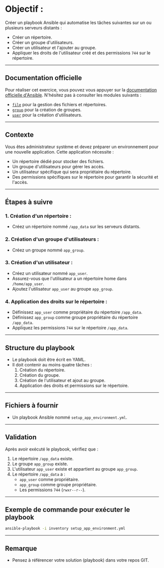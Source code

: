 # Objectif :
Créer un playbook Ansible qui automatise les tâches suivantes sur un ou plusieurs serveurs distants :

- Créer un répertoire.
- Créer un groupe d'utilisateurs.
- Créer un utilisateur et l'ajouter au groupe.
- Appliquer les droits de l'utilisateur créé et des permissions `744` sur le répertoire.

---

## Documentation officielle
Pour réaliser cet exercice, vous pouvez vous appuyer sur la [documentation officielle d'Ansible](https://docs.ansible.com/ansible/latest/index.html). N'hésitez pas à consulter les modules suivants :
- [`file`](https://docs.ansible.com/ansible/latest/collections/ansible/builtin/file_module.html) pour la gestion des fichiers et répertoires.
- [`group`](https://docs.ansible.com/ansible/latest/collections/ansible/builtin/group_module.html) pour la création de groupes.
- [`user`](https://docs.ansible.com/ansible/latest/collections/ansible/builtin/user_module.html) pour la création d'utilisateurs.

---

## Contexte
Vous êtes administrateur système et devez préparer un environnement pour une nouvelle application. Cette application nécessite :

- Un répertoire dédié pour stocker des fichiers.
- Un groupe d'utilisateurs pour gérer les accès.
- Un utilisateur spécifique qui sera propriétaire du répertoire.
- Des permissions spécifiques sur le répertoire pour garantir la sécurité et l'accès.

---

## Étapes à suivre

### 1. Création d'un répertoire :
- Créez un répertoire nommé `/app_data` sur les serveurs distants.

### 2. Création d'un groupe d'utilisateurs :
- Créez un groupe nommé `app_group`.

### 3. Création d'un utilisateur :
- Créez un utilisateur nommé `app_user`.
- Assurez-vous que l'utilisateur a un répertoire home dans `/home/app_user`.
- Ajoutez l'utilisateur `app_user` au groupe `app_group`.

### 4. Application des droits sur le répertoire :
- Définissez `app_user` comme propriétaire du répertoire `/app_data`.
- Définissez `app_group` comme groupe propriétaire du répertoire `/app_data`.
- Appliquez les permissions `744` sur le répertoire `/app_data`.

---

## Structure du playbook
- Le playbook doit être écrit en YAML.
- Il doit contenir au moins quatre tâches :
  1. Création du répertoire.
  2. Création du groupe.
  3. Création de l'utilisateur et ajout au groupe.
  4. Application des droits et permissions sur le répertoire.

---

## Fichiers à fournir
- Un playbook Ansible nommé `setup_app_environment.yml`.

---

## Validation
Après avoir exécuté le playbook, vérifiez que :

1. Le répertoire `/app_data` existe.
2. Le groupe `app_group` existe.
3. L'utilisateur `app_user` existe et appartient au groupe `app_group`.
4. Le répertoire `/app_data` a :
   - `app_user` comme propriétaire.
   - `app_group` comme groupe propriétaire.
   - Les permissions `744` (`rwxr--r--`).

---

## Exemple de commande pour exécuter le playbook
```bash
ansible-playbook -i inventory setup_app_environment.yml
```
---

## Remarque
- Pensez à référencer votre solution (playbook) dans votre repos GIT.
